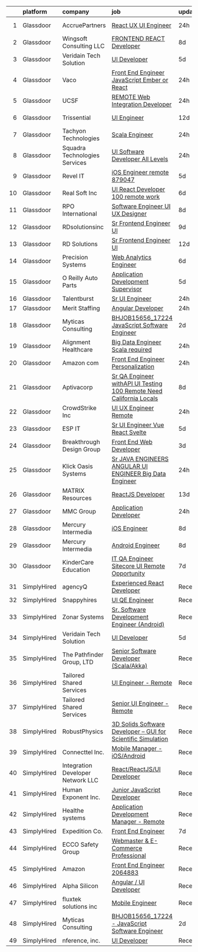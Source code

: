 

|    | platform    | company                           | job                                                                                                                                                                                                                                                                                                                                                                                                                                                                                                                                                                                                                                                                                                                                                                                                                                                                                                                                                                                                                                                                                                           | update_time   | location             |
|---:|:------------|:----------------------------------|:--------------------------------------------------------------------------------------------------------------------------------------------------------------------------------------------------------------------------------------------------------------------------------------------------------------------------------------------------------------------------------------------------------------------------------------------------------------------------------------------------------------------------------------------------------------------------------------------------------------------------------------------------------------------------------------------------------------------------------------------------------------------------------------------------------------------------------------------------------------------------------------------------------------------------------------------------------------------------------------------------------------------------------------------------------------------------------------------------------------|:--------------|:---------------------|
|  1 | Glassdoor   | AccruePartners                    | [React   UX UI Engineer](https://www.glassdoor.com/partner/jobListing.htm?pos=101&ao=1110586&s=58&guid=00000181d24b6553a803d41c4f071365&src=GD_JOB_AD&t=SR&vt=w&cs=1_00f07668&cb=1657090565848&jobListingId=1007985282563&cpc=3B453408E5782294&jrtk=3-0-1g794mpbmk26o801-1g794mpc6ghpt800-c7f2511d02a8e990--6NYlbfkN0Cmq1pj5Dwku4j-j-jMxiR3p8DjIx5wPgrGZP7N5_dynGcPrp9S6jFT9rQaxa2Xft6GUuy92D0CzLyqwDPCIVEje2pman4a1FmrxIlkiSNvD5sYMk1Txl9CvFzm87vXYu3MMUFbY4vvAJ398-MPCSxIQtg1p7Li_S655TY2QP1erEC1-xu9q1O7XFiqZKJJ8ZyduFrtLbgszpMliQTKVv-pFseL5KOF30qb9fQDTRf_d3pjs4vKCdy5hzMydaTDe3EvG-UOjcxf0-Z-rerM8PLVEFEYQwKdlZcyAU0cjyo4Ptwy-625YR85oHZl96Hb8TbqxJywqWzRiOpIKH3x3JE4pSC2pgxmZkAcKinTT7tuwO65naMSbbbDCicvYMyWPky7LktHMzXpsfGZCl40XrnkWGjSk1rLW0gaUgOIGJeEUUOiY21PnmM1Vwqm8pAUx07qVep3segu9HXyt5JJAH_kZZWwpf_mogyWbGP_tU4F2NwlwH15Kqbcn_3XxKBCr7MfJp006PCzyg%3D%3D)                                                                                                                                                                                                                                      | 24h           | Charlotte, NC        |
|  2 | Glassdoor   | Wingsoft Consulting LLC           | [FRONTEND REACT Developer](https://www.glassdoor.com/partner/jobListing.htm?pos=130&ao=1136043&s=58&guid=00000181d24b6553a803d41c4f071365&src=GD_JOB_AD&t=SR&vt=w&ea=1&cs=1_d088e427&cb=1657090565852&jobListingId=1007966346759&jrtk=3-0-1g794mpbmk26o801-1g794mpc6ghpt800-c26fdad50fa55f8b-)                                                                                                                                                                                                                                                                                                                                                                                                                                                                                                                                                                                                                                                                                                                                                                                                                | 8d            | Remote               |
|  3 | Glassdoor   | Veridain Tech Solution            | [UI Developer](https://www.glassdoor.com/partner/jobListing.htm?pos=122&ao=1136043&s=58&guid=00000181d24b6553a803d41c4f071365&src=GD_JOB_AD&t=SR&vt=w&ea=1&cs=1_2c415adf&cb=1657090565851&jobListingId=1007974507399&jrtk=3-0-1g794mpbmk26o801-1g794mpc6ghpt800-02bedf4ca0cde8b2-)                                                                                                                                                                                                                                                                                                                                                                                                                                                                                                                                                                                                                                                                                                                                                                                                                            | 5d            | Remote               |
|  4 | Glassdoor   | Vaco                              | [Front End Engineer   JavaScript  Ember or React ](https://www.glassdoor.com/partner/jobListing.htm?pos=116&ao=1110586&s=58&guid=00000181d24b6553a803d41c4f071365&src=GD_JOB_AD&t=SR&vt=w&ea=1&cs=1_586c6c64&cb=1657090565851&jobListingId=1007985366750&cpc=F41FEAB56D215062&jrtk=3-0-1g794mpbmk26o801-1g794mpc6ghpt800-e36fecc25f54e4bf--6NYlbfkN0D_sybMACCpf9B-677oK5j6rPldVB6BlrVvFjO_o-GJZbzuF-qh4PxErFUqfUsv_6vzR1_n4S3GBx26jXrD2bJPAl6GbAUVrBv8yrIe9KRRYUuO5DMTbCtueDpIPhOo4CcZE2ScwwiYI0xI9Ef0TEy6GWELazJqUWdzvZ1L1Uf4qxe3Qtm0Y1sQZnBiATm_MTc_mm28AZDmhhpYbVjEQeM90EVB8WLHOMcyzyNifOJWqwub5_CzgMG5qV14tfwySUOM7x9QvWmIQLeREGXGtirYHAFByUKmx1fBvl3FQ5F_S8VUHrU38Q6UrqcknHjAKBsVFc47yGaKJ6E6pd2nsuuzCMzD4PLe1jWcEkDCPSIbA7uCc-ICtLEuedj2aEXDDqGSDbR5_Q4IowhnnkFbZ-W1rqOUOLSr-AOIRuHz54HZPMYp4x97-cml8WCeTylMFm65w3-P3nm3oqq73r20oH8TrW9jOptVHAQKEe7B7okGuPFAJL5LkJrBnRD5GLswr9DMfRBK3SCUynajcaJuh4_gNlhzK4FRdJjuQk9e8RjarfKn7RKrCIVQ)                                                                                                                                                                   | 24h           | Remote               |
|  5 | Glassdoor   | UCSF                              | [REMOTE Web Integration Developer](https://www.glassdoor.com/partner/jobListing.htm?pos=118&ao=1110586&s=58&guid=00000181d24b6553a803d41c4f071365&src=GD_JOB_AD&t=SR&vt=w&ea=1&cs=1_e30221d0&cb=1657090565851&jobListingId=1007985387962&cpc=9908D8D4413DBB8A&jrtk=3-0-1g794mpbmk26o801-1g794mpc6ghpt800-ccad67d0c77356fe--6NYlbfkN0BKkHZu3wF05EeDimN_p6sYpKCMArvwa95YdH7UpkaBCuXZAtggzO9lWFPdGsiWEnVaX1LqvUwan6rmAqGYD5dSU73y2M3n_ApYHOzOZM3FlptWlvQhYQYpM5kkZ15DWFyxi9FEQqzdJ2bjW-ip-HmDufKnFnZFgtg7eRiCRXrBFcOaw1KkBE8ekDAojNvKq0D_rKWg0K9SKTk1EAXuS2qyiVzPosP9H2YcKtV2w6ykQF8LmeH2KHC6IwieElj3wrg1OeDc9AiQNBjkz6aJB8umeU1rqp3PdWmXolMOJRZkZsQIZxavsLI0-8nyW4q2-ZQ96XSgoUTXGmKI5YeE20QibyZlOBSmyBCP9jdgjDU0PBb3kdQyBjwnLf4knNJPiBR8BnZCsrCz__G5itKdahdN98Y1MJffKCp0PQiwyBEBvVDNyuBReKuqv7ggmsA6h89RbtR1f0TU5buWesyRhDpAmD93q4vAaGXxuS1w-HXjU01p0axQ1ceIXRX2jsF3BIYfCkSAGKwtpQ%3D%3D)                                                                                                                                                                                                                       | 24h           | Remote               |
|  6 | Glassdoor   | Trissential                       | [UI Engineer](https://www.glassdoor.com/partner/jobListing.htm?pos=127&ao=1136043&s=58&guid=00000181d24b6553a803d41c4f071365&src=GD_JOB_AD&t=SR&vt=w&ea=1&cs=1_f640f5c7&cb=1657090565852&jobListingId=1007958688558&jrtk=3-0-1g794mpbmk26o801-1g794mpc6ghpt800-4c0ae36d9a8686a7-)                                                                                                                                                                                                                                                                                                                                                                                                                                                                                                                                                                                                                                                                                                                                                                                                                             | 12d           | Rochester, MN        |
|  7 | Glassdoor   | Tachyon Technologies              | [Scala Engineer](https://www.glassdoor.com/partner/jobListing.htm?pos=129&ao=1136043&s=58&guid=00000181d24b6553a803d41c4f071365&src=GD_JOB_AD&t=SR&vt=w&ea=1&cs=1_45f9e17f&cb=1657090565852&jobListingId=1007984743694&jrtk=3-0-1g794mpbmk26o801-1g794mpc6ghpt800-fb1b17fa6840abb1-)                                                                                                                                                                                                                                                                                                                                                                                                                                                                                                                                                                                                                                                                                                                                                                                                                          | 24h           | Remote               |
|  8 | Glassdoor   | Squadra Technologies Services     | [UI  Software Developer All Levels](https://www.glassdoor.com/partner/jobListing.htm?pos=107&ao=1110586&s=58&guid=00000181d24b6553a803d41c4f071365&src=GD_JOB_AD&t=SR&vt=w&ea=1&cs=1_582e66ac&cb=1657090565849&jobListingId=1007984835232&cpc=FA84DF7EA1EC2398&jrtk=3-0-1g794mpbmk26o801-1g794mpc6ghpt800-e811dbf00e5ba4bb--6NYlbfkN0CI2D2WBf5KCAKm8AdZUtusvf22ZEvDfdwV7TPiZlfqI7iNOkFBBtJUL02K3EeupYBqSCEBoi0FnwSKg8wCxvQWTJ4tKVkjpBUUsuyK_XsRAZt9rGjO3nLhNnz8z_uuEkdhKuO6hb1hq_qtYKrqY-6EabSz6moGXWIwLj-pzQf36p4WOqMVtnA8JOQyu_HHFiE16zALct8QVz2FHsRdvdpk0xw-uPptrx42OfL5OzZyMhcmyWImdmbX9tTK95N9G2-oHd8fDFGRWptpJ8_SRdYvUlVS1eBxsA3sundnUjjqMd8awQLB35rCdemvTufkdEdiSE9q6-Rr-E0N2Pb53AByAD8TKc-CkMn_-CiK1Z4Ph2-LmdOpzoe3-VMD3dnm4_XoUr3SEeib0ywR6mkaC5xIW5cvN8eidSd-El8gYjAhR7AoiU3b7T1ttc8crq3Qzohz33Pp_AkT4Djv5MTaEooUZLUofBJnET6lIKLlPY9OVtmesZ6rpv3dTne0CIoVqrU%3D)                                                                                                                                                                                                                                    | 24h           | Remote               |
|  9 | Glassdoor   | Revel IT                          | [iOS Engineer  remote   879047](https://www.glassdoor.com/partner/jobListing.htm?pos=113&ao=1110586&s=58&guid=00000181d24b6553a803d41c4f071365&src=GD_JOB_AD&t=SR&vt=w&ea=1&cs=1_d6f3b96c&cb=1657090565851&jobListingId=1007974124860&cpc=4B86475FAF393599&jrtk=3-0-1g794mpbmk26o801-1g794mpc6ghpt800-cec1b36990004735--6NYlbfkN0CBMkGvlwK6m9pia4-10scwEdV1tdP_EMYk-E5OaTX1bdhbKRI44EdcSf7E6Hc-PCkaalgCdvHHVQyPKkxnQJYsnn6a5Je5CCns4QUzlFORSnofucDtJOe21VHxX4qPNgsC42BrZ4-yOsomcouV1RcZw6U66xsebrJdw1kZofi0o0XhE5PgRJcE6FcspXBbg1C8Q_gt7kUhEfy7LtIfMNDLtzUt4WGZ9dUeH-LTMiG_38QZHSLsE9YIjXZp-B0x953AQ_U3RkYfZyV0R48cm5581Skrwcp7qLcfM4WdW747e5FEr0RSFjr6HragO9hrsy95hlpsw7T-DHUyoJZ8bKqmaUw9ewkM1nRamgSreFRQypRNwneko7QDfO3crZYTt8Eg6RSKfU1rVJmeyP8bhzX7eXM9ivSSAP4ECqlaD0zr44DxvLoC35RUV7IGwuK2msvUai6YdnM5coFkKk4hOgaTcVb4hq1GDmZW3SxG7RYO2GyQxD7hBEqNWhZ4vpmwHsHbzuplo0l2avymY72q5HGD)                                                                                                                                                                                                                      | 5d            | California           |
| 10 | Glassdoor   | Real Soft  Inc                    | [UI React Developer   100  remote work](https://www.glassdoor.com/partner/jobListing.htm?pos=117&ao=1110586&s=58&guid=00000181d24b6553a803d41c4f071365&src=GD_JOB_AD&t=SR&vt=w&ea=1&cs=1_44cba9ac&cb=1657090565851&jobListingId=1007970580854&cpc=8795CF9063CD573D&jrtk=3-0-1g794mpbmk26o801-1g794mpc6ghpt800-5284f85ad6195eef--6NYlbfkN0DiQIiDHDK-hQubne5EGaja-6KWeX3s4TLCkt3ADUaSLMlLPfpfJJ3bm-5w7QVCX0iw-Wgi7W_Hrx0OEeBckaVKchnq7aP2epdDcRZHVfSr9VmXcWpO77UbIiHbCLM4sus6epIQS1CjkGF4clU1Wk7FOVFLk9I2CUixOrmxmsjzYUyaiQ8E5D4nbjEI4DmnK8yCwyje8NZcrrCStArsatasriZ3LrILMc0QAOhBwI_2b3A5I8ukd98CPCOth98GgRe98pF6bIVzt9gH11fGcEdrDKFxeFzy6nKs-nbcjqIXevptA45ySR3HQnBlEvYfzUxVLhD3DXNv-55uZvo0ngTU6nShc2uvy22__peV3NyCjOO8uImwRZr3LR65-4jeeg7W5wi1vmxqhGj_QHPlQe8d79r5Gufq1SNvz8QaSvVVkboaMVFz3PT0QM5KXc11PQLs4O9ztMxVUqi75_kcpAKoxjgxDvHzLlwvQJWShN9kZg3ayZNiE5aLXdMLnNfB-Gr5mRIs1qcZvsMmuyKvGD7Z)                                                                                                                                                                                                              | 6d            | Remote               |
| 11 | Glassdoor   | RPO International                 | [Software Engineer UI UX Designer](https://www.glassdoor.com/partner/jobListing.htm?pos=119&ao=1136043&s=58&guid=00000181d24b6553a803d41c4f071365&src=GD_JOB_AD&t=SR&vt=w&ea=1&cs=1_f1e3bae3&cb=1657090565851&jobListingId=1007966681552&jrtk=3-0-1g794mpbmk26o801-1g794mpc6ghpt800-e8fd3656b29ea744-)                                                                                                                                                                                                                                                                                                                                                                                                                                                                                                                                                                                                                                                                                                                                                                                                        | 8d            | Houston, TX          |
| 12 | Glassdoor   | RDsolutionsinc                    | [Sr  Frontend Engineer   UI](https://www.glassdoor.com/partner/jobListing.htm?pos=124&ao=1136043&s=58&guid=00000181d24b6553a803d41c4f071365&src=GD_JOB_AD&t=SR&vt=w&ea=1&cs=1_36014c24&cb=1657090565852&jobListingId=1007963912380&jrtk=3-0-1g794mpbmk26o801-1g794mpc6ghpt800-737cd39517a1f912-)                                                                                                                                                                                                                                                                                                                                                                                                                                                                                                                                                                                                                                                                                                                                                                                                              | 9d            | Remote               |
| 13 | Glassdoor   | RD Solutions                      | [Sr  Frontend Engineer   UI](https://www.glassdoor.com/partner/jobListing.htm?pos=121&ao=1136043&s=58&guid=00000181d24b6553a803d41c4f071365&src=GD_JOB_AD&t=SR&vt=w&ea=1&cs=1_20137268&cb=1657090565851&jobListingId=1007959344248&jrtk=3-0-1g794mpbmk26o801-1g794mpc6ghpt800-8cfb459e690290de-)                                                                                                                                                                                                                                                                                                                                                                                                                                                                                                                                                                                                                                                                                                                                                                                                              | 12d           | Remote               |
| 14 | Glassdoor   | Precision Systems                 | [Web Analytics Engineer](https://www.glassdoor.com/partner/jobListing.htm?pos=111&ao=1110586&s=58&guid=00000181d24b6553a803d41c4f071365&src=GD_JOB_AD&t=SR&vt=w&ea=1&cs=1_642ef0ac&cb=1657090565850&jobListingId=1007970633731&cpc=59DEFF8D475298C3&jrtk=3-0-1g794mpbmk26o801-1g794mpc6ghpt800-dd825bc7a86a057e--6NYlbfkN0Clz_FvDW05OYcXZEfdSgGAs4NrBEY9FTKhI-t1tfWo-4RXE2cGDPFFb-xzMVIwHng8xcvUlZQA8jr2h4RvEAskcG7u5toU3YFQuiANfyCzwr6nLWiVHUgOYId0BNNvdymG24aKYPjM2QgLc2oShbK9lJvywnBoDtPrmG6ulBZs0X1H4BDGaUzMrYXXarGvj3t7yXWBb1VEMNfAxZhimS75r0PK2AMDrTF9Vq42kWtUx6GI6TS90tmbIuSrH1u-Hh4NRT4ng4mqK0fWff4EauxwVnhN9pKj3R8T88dl9GVaLq--7jbutB5RPQh05ql1Sk77Kc_jxqn6ZtfV7U-ZBll7G8ztjGRLXukhZepCL9hrKH1cM1sNroZDV1j465cwfr66IERrDzA6UxeX8aYfLkV6F64I_oarR1frNmgzl-_cwSIKrzLUVErlacEDktRKE8vua3UAFypniMzwGHslik2Ez45eKulrlX1qsBKOtI2V1uLjqFoUYcO5TTL80ukYnm8%3D)                                                                                                                                                                                                                                               | 6d            | Remote               |
| 15 | Glassdoor   | O Reilly Auto Parts               | [Application Development Supervisor](https://www.glassdoor.com/partner/jobListing.htm?pos=110&ao=1110586&s=58&guid=00000181d24b6553a803d41c4f071365&src=GD_JOB_AD&t=SR&vt=w&ea=1&cs=1_94ce1371&cb=1657090565850&jobListingId=1007973682178&cpc=AC285F3A3ECA6BB0&jrtk=3-0-1g794mpbmk26o801-1g794mpc6ghpt800-734d87c695b2bfa9--6NYlbfkN0Dse6c0RQUuuQ8Xdb9DE_kF_lmTFIoB99YfBDFWQ8XL2l39_zCr81W72KPhe6ymDAUVIZEf0HRqqvZY265c5tBnLc85Q6BPD9-UJ9D1l8I8Qezl_6CuaHjZJA2Z0IfMHmV811zPrIDxAtuZsLdi_9ct8Une6TpVnfdaIHDZw1V2BT3vQ-n7pObImcGTC1HqySlT_e9TgLlntoYB5bGUgc1F1zCKC6MiJtiNF-0sfyaK758hhb_YGiI4_ujSKtaSP6Grz1SnpCFvwL44UgRnSY6ZD1DEA0mgL9wOidFJo6OYx-24LO9lJeEIx2HRaRl00iFgCMk-yNygtCw2zPTHYh29ln8kCV04yzhbWSgu63EIQodp5EnMEzpdMMoPTtv3XZyZxvB2LttlAc5EqjGq-ZGnJhXFXGineFhLeUTVXv6g3YsmrFnTcA07M98ZXRip7u4BPJbhf-bMwKuuZC20BqIasLrFQHhOlwcUwn110VMzJOSQFG6XMfCda3swJaiutliWWe1cw72Mn6VsOoD4612L)                                                                                                                                                                                                                 | 5d            | Remote               |
| 16 | Glassdoor   | Talentburst                       | [Sr UI Engineer](https://www.glassdoor.com/partner/jobListing.htm?pos=120&ao=1136043&s=58&guid=00000181d24b6553a803d41c4f071365&src=GD_JOB_AD&t=SR&vt=w&ea=1&cs=1_f5c9b6f1&cb=1657090565851&jobListingId=1007985432550&jrtk=3-0-1g794mpbmk26o801-1g794mpc6ghpt800-9e66ec87ab873dd2-)                                                                                                                                                                                                                                                                                                                                                                                                                                                                                                                                                                                                                                                                                                                                                                                                                          | 24h           | Remote               |
| 17 | Glassdoor   | Merit Staffing                    | [Angular Developer](https://www.glassdoor.com/partner/jobListing.htm?pos=112&ao=1110586&s=58&guid=00000181d24b6553a803d41c4f071365&src=GD_JOB_AD&t=SR&vt=w&ea=1&cs=1_48e0c7e0&cb=1657090565850&jobListingId=1007985934172&cpc=217C45A42544DB93&jrtk=3-0-1g794mpbmk26o801-1g794mpc6ghpt800-1e812828a64db48e--6NYlbfkN0CaINYscYVM7bEZL7NHQbsocGnnysx0jd85uIllLv3rVO9brQqobW4nHnGGOL1yXhUfDC4pm4gCiUsObCeCGGTX3S9Aw59gA2Bm1bchz0pMP0h1S9Dn9-dmncA7HcNGzzBBhBlUeWEtCX6afOLvZfjzYtPe5W8uVm1jSGyzuE8j4joRVcUkrdpavBjy4P3e2Rr1mrR5LMsaiCHYkBcPQqwHywcBs-bTL1KmlalqkOHhUUSmhpQHsAGBHFHSgMM7CARVxcSuvQHXMdl0W1cw75rUn123s4W_SNg2ZWq6riU-fDDpWxiF7ST0MNsOV00f5UZppsUzpeW0uPVc-U6Zlq2EQZ-_-3azFubtYVHM-Hqshm0y1IZbOEwEysD6cqz3iH20PXlRoz3MXxRl2JoJrgdbRvKaD7yViVtDJzUY0DxUdMmtRGe5BzSMNuKtiYIzOzG9Unt-ahSFyfQ4chZw1U9w8QUWJCjO-AiUFxT4fUkEFJbU8_aJRWN0k9EwvITKllevVbpjD2GCPt953GJfCiXo)                                                                                                                                                                                                                                  | 24h           | Remote               |
| 18 | Glassdoor   | Myticas Consulting                | [BHJOB15656_17224   JavaScript Software Engineer](https://www.glassdoor.com/partner/jobListing.htm?pos=128&ao=1136043&s=58&guid=00000181d24b6553a803d41c4f071365&src=GD_JOB_AD&t=SR&vt=w&cs=1_0d564ca0&cb=1657090565852&jobListingId=1007981127427&jrtk=3-0-1g794mpbmk26o801-1g794mpc6ghpt800-2835e6f0ee88892e-)                                                                                                                                                                                                                                                                                                                                                                                                                                                                                                                                                                                                                                                                                                                                                                                              | 2d            | Remote               |
| 19 | Glassdoor   | Alignment Healthcare              | [Big Data Engineer  Scala required ](https://www.glassdoor.com/partner/jobListing.htm?pos=123&ao=1136043&s=58&guid=00000181d24b6553a803d41c4f071365&src=GD_JOB_AD&t=SR&vt=w&ea=1&cs=1_d9b65a23&cb=1657090565852&jobListingId=1007985723669&jrtk=3-0-1g794mpbmk26o801-1g794mpc6ghpt800-8826dfc475e8962b-)                                                                                                                                                                                                                                                                                                                                                                                                                                                                                                                                                                                                                                                                                                                                                                                                      | 24h           | Remote               |
| 20 | Glassdoor   | Amazon com                        | [Front End Engineer  Personalization](https://www.glassdoor.com/partner/jobListing.htm?pos=106&ao=1110586&s=58&guid=00000181d24b6553a803d41c4f071365&src=GD_JOB_AD&t=SR&vt=w&cs=1_797f106a&cb=1657090565849&jobListingId=1007985569241&cpc=32EE424DE2B657EB&jrtk=3-0-1g794mpbmk26o801-1g794mpc6ghpt800-0e933f13f8f61be9--6NYlbfkN0CKJOvZ2V5IrJ1cL6f27LnM8XR4tisTi-a8V3t-dR9dwsgFRvlGUQc2Ve2CGI8d6VMndleObF1HGAoVjs1RcPG9N5FALNTHhucc1oy1gBYJLbBTzTSY81VKb-ptsSYsRvH-3NhUVBLyCm_ejRjGUvUsLmM1tdAtY88Ych_uy0jvQ9u8NHqTEmnv60fGnMCYSwRIwEXLER7JDwPtLAbrYgeSuBxW83DaC1iH51pOmcVe2JCkbB371ua_ruyPFCI6dPQvFNRIj0m8P5iDr6JPq790QNY9Ey4tz6RciaHT4rfW89ndR38DKsHfxjD0gIzQPvbSDT4CXPDBV2_TVPr23eQE3EllBvtCMsC5ruv80syiT4pcCVcpez7r8TqSMl94wyN5FWAkqjWvNi87TYnBtRlMr_8axscgD2D8Jse0l0aWGmFddmNtr82_)                                                                                                                                                                                                                                                                                                                     | 24h           | Kansas City, KS      |
| 21 | Glassdoor   | Aptivacorp                        | [Sr  QA Engineer withAPI   UI Testing  100  Remote   Need California Locals ](https://www.glassdoor.com/partner/jobListing.htm?pos=126&ao=1136043&s=58&guid=00000181d24b6553a803d41c4f071365&src=GD_JOB_AD&t=SR&vt=w&ea=1&cs=1_2cfe05c7&cb=1657090565852&jobListingId=1007966398505&jrtk=3-0-1g794mpbmk26o801-1g794mpc6ghpt800-f7cb194f5ae2de2b-)                                                                                                                                                                                                                                                                                                                                                                                                                                                                                                                                                                                                                                                                                                                                                             | 8d            | Remote               |
| 22 | Glassdoor   | CrowdStrike  Inc                  | [UI UX Engineer  Remote ](https://www.glassdoor.com/partner/jobListing.htm?pos=108&ao=1110586&s=58&guid=00000181d24b6553a803d41c4f071365&src=GD_JOB_AD&t=SR&vt=w&cs=1_5c49ea86&cb=1657090565849&jobListingId=1007986424000&cpc=654405A9B1E0A9F5&jrtk=3-0-1g794mpbmk26o801-1g794mpc6ghpt800-64f796051b35edaf--6NYlbfkN0Cu2CVlb3GO4Nf7aS8SXsFwjpUbSKkwsJRaJhRnAEdqU3Js9yq5ERWfG4xl2bJ8uraVowjHE5WGXgsNzJWVjQz3QGpVuhXYnhv0ACl_MoSPhnd4FUQDBKYyWIGh1qKPNWqBecHL_zb9oYOBk-mYQu2Hu32gbcw6q65dxKg4noQZZrwEQyOeMMTrmH8vrSxr6x_2GRd5u3lU-ddb_9DgSR1bMrUV71Gp_t03Vo_IUxJFkKDhljjhkOtr2vcAIu9Iu1OOABrZC2AUV20dDzmTvXwfEQvhucRfki_0vqCdwCj8-Vmwn2ve3XdYZo3OtlrXecggpfWlEFTI39bePu3rFMYdVthOjOfm14rZvUWTUAV896FiyJTrqqn83oWM0yxf8MbMbkF91tTJufeTeiw6Ny2OxmMJp6fUGbWvVhMK6nL61ALyNOGwmFn2HWpHLa5Vzmc52OtlwtINyDQsehoK4frS-jWCrWBm7upA1UswZw7zePDXj4xJkD6eEYO2VLKDag4qAhpRhDAmiVws_Rio5Mz6fc4oO8hpWpuvhT1RGukfRKNwZJj_bqZrep0v_HaM6lJDeU6w8eDoF9hjrkWE22C1YpGGwA8H71e03jbStOggOm1Rd_YfDjojj8IWWQJzQe--FxelARRlt0zUUO9QD2OAHJn0eTsS_Aukb2VXkt-sbGD_Qaq0cS6WKvB8tJIuZysellNhuSkXwL4XEvLR2HEP2SoILbB6qZ3RkJyjVQPsXN3wyz3721TJ) | 24h           | Dallas, TX           |
| 23 | Glassdoor   | ESP IT                            | [Sr  UI Engineer  Vue  React  Svelte ](https://www.glassdoor.com/partner/jobListing.htm?pos=104&ao=1110586&s=58&guid=00000181d24b6553a803d41c4f071365&src=GD_JOB_AD&t=SR&vt=w&ea=1&cs=1_9edf73ea&cb=1657090565849&jobListingId=1007973880216&cpc=F793441F64F6F721&jrtk=3-0-1g794mpbmk26o801-1g794mpc6ghpt800-612d52c7b63961d0--6NYlbfkN0AARxRr_EUdOibJ9cfro25N2qhWWm4uJ3jiBN2q8G7T5P8WVrHsRMoMTnRJiJWyiSoRoSFY50o-lGVlcIcDa2D03jh0x5XySIMWVr18IYFKtAe32LZviD6hYS_WhIZmGP5ODNFRWS9hA6z5WhERAZGhUBpydy8_SssjaqFTPuarZCw-vU71flUnB6M_BKSJZeNxKnSzSvbJgu3fK0zd4QWuaR2ei2AALTyItOGKQRrnXKbER07LZfgMhXMGqBkROHOQ2F5RFiwKuuzKTjYzLM-9Cy1VYTZpOFwBRQ9SpYKn13yEOnwnwXrDhppkZhrW2vz62nCTAVbpxz5LihVLQ-YM7GzRdleat6s3oDOTi9asawXmTwjQ7dEkMtejp99lc7gxwtpSjI2O0nf95B4U4Qs2pM52DG6e5MJjVsDEczfYnlA2LntlUlISX0RosjvYeobI0G3tf8jreuEp6ONbU8otIqDBv_xA8LRF_S0iQmSZkSxozE40Oa0gevp2WAt_-4vUwNvvuWrRqickcwxkOV31yW4ADICqKBA%3D)                                                                                                                                                                                                 | 5d            | Remote               |
| 24 | Glassdoor   | Breakthrough Design Group         | [Front End Web Developer](https://www.glassdoor.com/partner/jobListing.htm?pos=109&ao=1110586&s=58&guid=00000181d24b6553a803d41c4f071365&src=GD_JOB_AD&t=SR&vt=w&ea=1&cs=1_81579094&cb=1657090565850&jobListingId=1007978766004&cpc=8795CF9063CD573D&jrtk=3-0-1g794mpbmk26o801-1g794mpc6ghpt800-ee61988ff645fdff--6NYlbfkN0AFVYV1J1src3vRs5qs7D9L2zg-bhJVmTjKNs1OXh4nuor9rR_XzsYLDCQXnl2V3SR1xhBWO_l-eSizVWeHwlRgumNe9PN46z1sZ7Dxcu0nEFDKNeY2zMTpPpYQofIJ-tGVzFIXBVffGyQ-WT6oa13-Qr-vcJ580judGNYieOkenbbVLnSicih_nlb87J7-KdWouYUlc6VQWz-tuErJdBh2lhije3F4q65IKBS09VXczZMZZzzNeUqDhZJ69Rf-MoMrigWfanwH-hXCIdqaDFsTMxilhR-U8oBX9bipx7A-DzdlJ6OI3pnGnMtx7XEBqFgtIlQ0O994782NoEEW18QCe9e6o2BgwwBWCMOFKxAlmqeFwzjaYQouVlXfevVucvMn7gxnHzDOrv3GQ8Aqu8fdzY_hhLe4rIhOOrJ_tYqxrgFfbDOT5g5yrgsLk0iGc9slaYrd1oZcKNvymRWXXYwbqLMmx4sVGR8X3lunspeK0mHvVO3Bfjwg)                                                                                                                                                                                                                                                            | 3d            | Remote               |
| 25 | Glassdoor   | Klick Oasis Systems               | [Sr  JAVA ENGINEERS   ANGULAR UI ENGINEER   Big Data Engineer](https://www.glassdoor.com/partner/jobListing.htm?pos=103&ao=1110586&s=58&guid=00000181d24b6553a803d41c4f071365&src=GD_JOB_AD&t=SR&vt=w&ea=1&cs=1_e7ee2bbf&cb=1657090565848&jobListingId=1007985116855&cpc=7E69D0A57279CD4B&jrtk=3-0-1g794mpbmk26o801-1g794mpc6ghpt800-f03ad8a499b329ab--6NYlbfkN0D4nuovUOU2dPryPr7-xanE7ZFWASvaSyNm3BqXIbrO0gjewkaEnSqYb8FpImvB5z33uAq1_3lLpmfgC7uvuQjj5v2UYaNewDYInVkp9RNWqE_EkCnus9UL3X9kx8jdDdCNmWrIQKqDqIrvGrbx74gQZoWrlA7IkakL2vbNhcH9ASyZhcgfErb8lJd1i-TFhBk4V4HgK_7Ihq4tPg90BE2JYmWoOlyEiKAX-XCW0Z__wJWgOb7iLp9r1Uy8aKXIjOchv-qyo0-VsEr_MdKj00Nznb40TaeU6f5--08PAXiO0fLxc1z2sNE8bqA7ScBsxYV-G8eB9yQC49hwNwmyKeSY1OGF-pWFVH8uInHzk5wWlpikf3we32CM_xfmcclIOUQFiXXgnDLFEDmfPOcSaZAx8stzICZJnDuV-uEUdH6Pt1U1N2KVmfCsWPgx8zVh_i9lh-a9h1avWGj5Q_zMgCc4tUJ3Kz3wKteld1or7x3d-qyy-SL2KHhcywAyCxVhaeztfSn1E5ylXQ%3D%3D)                                                                                                                                                                                           | 24h           | Remote               |
| 26 | Glassdoor   | MATRIX Resources                  | [ReactJS Developer](https://www.glassdoor.com/partner/jobListing.htm?pos=114&ao=1110586&s=58&guid=00000181d24b6553a803d41c4f071365&src=GD_JOB_AD&t=SR&vt=w&ea=1&cs=1_ef4b65d3&cb=1657090565851&jobListingId=1007957142622&cpc=A0637F14311B9419&jrtk=3-0-1g794mpbmk26o801-1g794mpc6ghpt800-2761422369d2f941--6NYlbfkN0De5ppvndiyxA0pMSLQzOe_j9Mra0KF_8EhxTxOKXtZIfhM20E97mGJ6rqAxbACvL8tXvQJU5RDKcaQocBEnaKiGL9eWCyAhO0Ge6rgYovELaOLU8wDGAM7SdN1AjpNf9jplTz9QTgEZNY01hbOChdX64mpIb1WgJ4Z6rVXp_Pkd22g3qAhyZFS5isjdQKO08oL8mmD9YWJHVWQFKXynJ3SOg0DaU-7iGLyIDrlWiVGo8vWy8-nStdCLTrxCoo8tdG-CeaSxxPH835-uO6REkQXHIdfG8zM8h2jxuk6ajvGYaKv3RToeC5Z1SEMf4WNwuxRUQtIcXKwJMz5kJcMwIsB0ndghhcO1CR_rq8OxONJItm0H548Zwo3pMO_O9UZfLrqIEYRrvlTMjo9eby8fx4SfuyhbJxbhZXiCME5_NWJz1rASmXvGYW2HaNtJSB0shXG0bNpv7vgUcSV2LahSr1Gvc2LH9PeeeJOVSs2-9MU4TrWHksADXO-MXB1VLUC0blfexKrP8iEBaiPEYaoDD47wixEr6TIhah9WAlpEFJShZmf9oTLBqmq)                                                                                                                                                                                                  | 13d           | Summit, NJ           |
| 27 | Glassdoor   | MMC Group                         | [Application Developer](https://www.glassdoor.com/partner/jobListing.htm?pos=115&ao=1110586&s=58&guid=00000181d24b6553a803d41c4f071365&src=GD_JOB_AD&t=SR&vt=w&ea=1&cs=1_537ec840&cb=1657090565851&jobListingId=1007985325241&cpc=2CAED5C921A5F994&jrtk=3-0-1g794mpbmk26o801-1g794mpc6ghpt800-16f0b2693236a7f7--6NYlbfkN0CANaIfOqfm-a_WYdXUmpVCbpv2hhkbf0T-gwFskbWwNMhg7AMRHoXrmOHxtyopoQgHCer-wuyN24VBGNNKcH92fk2sG4UTV9TA17ldRfKbLMz9DJhCKu7ZbdBVUZDpF877JwFhpXu4TYD5eHHBdLSCpi7IP7VJV0qdvhvoT2qzX4dpgNGH_I0cjsgxFyN1foumZoDI0JOC2slymvKkdLFBVnhDDoaT66fi_NR-8GlznawZgoDpIjiQvc3s3SAnMz2fxlxxTxNcZSqcnhItdoCn66-u1XInm6eLB2agAzASURg9a5q7kySY8gVSye90DsiMikqry6GXaGswJchYvMsvLKPhHml0yWnGHUl7XgLd6zjXUh3OTfQ1J8gvi9VGBM5dKTlQwyrqgNcJfoVEJUfH2VNWWfiuA-XQgDu3ckVMwkILFDhm5cyaVRMUqSBGWPrguEn7y9geMk5xBz0ISfY1OAOK9kNkFNnKig74kKGdnA6ZyGj4xcGWnn9Z_p5rKUmy_QPc-gXexg%3D%3D)                                                                                                                                                                                                                                  | 24h           | Remote               |
| 28 | Glassdoor   | Mercury Intermedia                | [iOS Engineer](https://www.glassdoor.com/partner/jobListing.htm?pos=102&ao=1110586&s=58&guid=00000181d24b6553a803d41c4f071365&src=GD_JOB_AD&t=SR&vt=w&ea=1&cs=1_8d038137&cb=1657090565848&jobListingId=1007966661017&cpc=2187E14FC6F1B769&jrtk=3-0-1g794mpbmk26o801-1g794mpc6ghpt800-e67fae35580caf77--6NYlbfkN0Cp_WSJKd_Pz82imZmURPbhd3kYBsiZi4lpMLOH6vOlLHXZ4NTKdKhMAbVnudBLqdJmFbViwuftcvjmE8Nm6tWDAm0z3Aa1iEv-jHNkqHCDNaDpPR7ptpeOXtGU0SkdrH-kdZ1QztXkVV1P6VgWUd1gkfM7zKi1rMXaCj0zDbBUHADQwGQ5htGp_aO5iuHov7o7pwSQhqkUBD_OOgYO8z6-ByNSE9pcIJEXO0nMJnYlMilQkdSgEd4A_WsjfzQ2CAn84usDv9lBmN4GMHs-XA9PjNFsBwfsmqaGTgAqgw9ED3Qjtwjz5K8RE-v4bGN8RqH9GX-xCZR5UJwP2wwoVJdlxNftsswBNtC5t7HNWdnSDt-3r75pgakrZom2xpenzS_joHfLvtSKCcAowokqqtIr9ekc2sBkXDP7K8oWZpdjFfqaIRKDxPhuv3Gw4jWRPhbHc_fJvMKjiqFm010vF7Ru255u6MQ2okSaMQuUmzO8sE4ok3yaZZOin-wACkH0hKc%3D)                                                                                                                                                                                                                                                         | 8d            | Remote               |
| 29 | Glassdoor   | Mercury Intermedia                | [Android Engineer](https://www.glassdoor.com/partner/jobListing.htm?pos=105&ao=1110586&s=58&guid=00000181d24b6553a803d41c4f071365&src=GD_JOB_AD&t=SR&vt=w&ea=1&cs=1_c9afd320&cb=1657090565849&jobListingId=1007965894466&cpc=BAEB662971763A76&jrtk=3-0-1g794mpbmk26o801-1g794mpc6ghpt800-38e4557d5a85a47b--6NYlbfkN0Cp_WSJKd_Pz82imZmURPbhd3kYBsiZi4lpMLOH6vOlLHXZ4NTKdKhMkAqPCu-SpsOyldYH04wEiS7fRXg9PjeAcvtICurFbxon3euPejnCz1ZTQbnJeHqsZvBWqD5GyqGBraIDrR2U97OxO2eewGsg7-DjP4uDWQZGcyhVx9dFTYCXjL4dPMY2ed8WB7zt2EHoFQz8szNy10pRdQONEPfh45f4tlg8uTZcwvc1YfChrGDKCW580LtCANBsP1zdCWIgPnpZe3bb1Od6IRu_m66L12sakC9OqzcttGF8G_xRyGBXo8ZzptTHKGyOTLVKneSOUSftBvB5d3Hqd3-i-LRB8Yf3v_2D5Q5NOQuVw_hl4PdfZuFCkolPBazdBsMAtuXGLBqEPuOIzP4xeWZA60nQEbq0osRisSiWCH2ec_WnsVuruxN_ZcFhTqYIodEplkB-eszXhYq1s0h2GoLZ08fqgrysIIejXh_qa-ej_IshpFHCpRtSkZ_H)                                                                                                                                                                                                                                                                   | 8d            | Remote               |
| 30 | Glassdoor   | KinderCare Education              | [IT QA Engineer   Sitecore UI   Remote Opportunity](https://www.glassdoor.com/partner/jobListing.htm?pos=125&ao=1136043&s=58&guid=00000181d24b6553a803d41c4f071365&src=GD_JOB_AD&t=SR&vt=w&cs=1_85ac122c&cb=1657090565852&jobListingId=1007969735088&jrtk=3-0-1g794mpbmk26o801-1g794mpc6ghpt800-2114e07ab19a2364-)                                                                                                                                                                                                                                                                                                                                                                                                                                                                                                                                                                                                                                                                                                                                                                                            | 7d            | Portland, OR         |
| 31 | SimplyHired | agencyQ                           | [Experienced React Developer](https://www.simplyhired.com/job/DIZ7VJ3Gxf8mOjogMOJwsxhBhFDehmz2FMiBZlUcSDM9x827OsNNOA?q=ui+engineer)                                                                                                                                                                                                                                                                                                                                                                                                                                                                                                                                                                                                                                                                                                                                                                                                                                                                                                                                                                           | Recently      | Bethesda, MD         |
| 32 | SimplyHired | Snappyhires                       | [UI QE Engineer](https://www.simplyhired.com/job/V-Dqa9YLIFX0GQ1ok2qgbS7wWaPq37k4w4UZBHk_R0iEJEGT5ltrFQ?q=ui+engineer)                                                                                                                                                                                                                                                                                                                                                                                                                                                                                                                                                                                                                                                                                                                                                                                                                                                                                                                                                                                        | Recently      | Remote               |
| 33 | SimplyHired | Zonar Systems                     | [Sr. Software Development Engineer (Android)](https://www.simplyhired.com/job/rqTmJF4HZUtN46N85cHMBtz7e2L1Oppkz-S1dtfRRiIR6lxHI2hnkg?q=ui+engineer)                                                                                                                                                                                                                                                                                                                                                                                                                                                                                                                                                                                                                                                                                                                                                                                                                                                                                                                                                           | Recently      | Seattle, WA          |
| 34 | SimplyHired | Veridain Tech Solution            | [UI Developer](https://www.simplyhired.com/job/WcMd5VuQjZiqprk5DU8FvNDcn72p__cpaw5JSdpOZmuIMYUua0ja7g?q=ui+engineer)                                                                                                                                                                                                                                                                                                                                                                                                                                                                                                                                                                                                                                                                                                                                                                                                                                                                                                                                                                                          | 5d            | Remote               |
| 35 | SimplyHired | The Pathfinder Group, LTD         | [Senior Software Developer (Scala/Akka)](https://www.simplyhired.com/job/O0wUcRF08EHGZaw3Bnf_YFnXDco0QL-U-FiARi5coTVmBysMN2DDqg?q=ui+engineer)                                                                                                                                                                                                                                                                                                                                                                                                                                                                                                                                                                                                                                                                                                                                                                                                                                                                                                                                                                | Recently      | Remote               |
| 36 | SimplyHired | Tailored Shared Services          | [UI Engineer - Remote](https://www.simplyhired.com/job/kb8EyuARx01QsZZ88b2cm3jZ3LoNCxBEgQQeozGUlxAGx6cmo3AiSQ?q=ui+engineer)                                                                                                                                                                                                                                                                                                                                                                                                                                                                                                                                                                                                                                                                                                                                                                                                                                                                                                                                                                                  | Recently      | Remote +1 location   |
| 37 | SimplyHired | Tailored Shared Services          | [Senior UI Engineer - Remote](https://www.simplyhired.com/job/tS08IsycJ30ZKzjv_kmbN5OgIHoErD2_h-JEuJktoZIavQ4LSVDkWA?q=ui+engineer)                                                                                                                                                                                                                                                                                                                                                                                                                                                                                                                                                                                                                                                                                                                                                                                                                                                                                                                                                                           | Recently      | Remote               |
| 38 | SimplyHired | RobustPhysics                     | [3D Solids Software Developer – GUI for Scientific Simulation](https://www.simplyhired.com/job/_v8LDXhO1mH4smSjB6bDeiGJDrkavisQ9NuWVXcR6XUVydRhGPz7Ug?q=ui+engineer)                                                                                                                                                                                                                                                                                                                                                                                                                                                                                                                                                                                                                                                                                                                                                                                                                                                                                                                                          | Recently      | San Diego, CA        |
| 39 | SimplyHired | Connecttel Inc.                   | [Mobile Manager - iOS/Android](https://www.simplyhired.com/job/__F_Ppu4o70XLov3FE7Qx0xnrsbqVuzenEf0ht2nz3cqA8fT8KO1Tw?q=ui+engineer)                                                                                                                                                                                                                                                                                                                                                                                                                                                                                                                                                                                                                                                                                                                                                                                                                                                                                                                                                                          | Recently      | Austin, TX           |
| 40 | SimplyHired | Integration Developer Network LLC | [React/ReactJS/UI Developer](https://www.simplyhired.com/job/Oc16OCZwPBWAOy5IaSvdwSu8J-H8SfTcKYAKdNm07gcN8zNg0TKdWg?q=ui+engineer)                                                                                                                                                                                                                                                                                                                                                                                                                                                                                                                                                                                                                                                                                                                                                                                                                                                                                                                                                                            | Recently      | Remote               |
| 41 | SimplyHired | Human Exponent Inc.               | [Junior JavaScript Developer](https://www.simplyhired.com/job/PTV9S7A6lUX9p5R04glspUPwTi-M535ONlmFlTxSijfsIywKBY_anw?q=ui+engineer)                                                                                                                                                                                                                                                                                                                                                                                                                                                                                                                                                                                                                                                                                                                                                                                                                                                                                                                                                                           | Recently      | Remote               |
| 42 | SimplyHired | Healthe systems                   | [Application Development Manager - Remote](https://www.simplyhired.com/job/xcXSOzHpEA7FrK57fxGuD80G1xoQDI_w5HkV-kDNJslOj2VlRzQ_Ig?q=ui+engineer)                                                                                                                                                                                                                                                                                                                                                                                                                                                                                                                                                                                                                                                                                                                                                                                                                                                                                                                                                              | Recently      | Remote               |
| 43 | SimplyHired | Expedition Co.                    | [Front End Engineer](https://www.simplyhired.com/job/GTjNWmv7nl9p8Log5dSNolq5faO5M6oX2dwkdSE01KZpkFYcbKn2fQ?q=ui+engineer)                                                                                                                                                                                                                                                                                                                                                                                                                                                                                                                                                                                                                                                                                                                                                                                                                                                                                                                                                                                    | 7d            | Remote               |
| 44 | SimplyHired | ECCO Safety Group                 | [Webmaster & E-Commerce Professional](https://www.simplyhired.com/job/Eis_eQzujD-0VqGd4cWH7_Zog5RuoP6kJescPkierQ7_taP_BL8ylw?q=ui+engineer)                                                                                                                                                                                                                                                                                                                                                                                                                                                                                                                                                                                                                                                                                                                                                                                                                                                                                                                                                                   | Recently      | Boise, ID            |
| 45 | SimplyHired | Amazon                            | [Front End Engineer 2064883](https://www.simplyhired.com/job/Zd70v-gmBmaUgFB4tbUQ8VzLeTJn6XJri30HWY-Rs6XUklKm3MwQ_g?q=ui+engineer)                                                                                                                                                                                                                                                                                                                                                                                                                                                                                                                                                                                                                                                                                                                                                                                                                                                                                                                                                                            | Recently      | Remote +23 locations |
| 46 | SimplyHired | Alpha Silicon                     | [Angular / UI Developer](https://www.simplyhired.com/job/XyRtx6H3_F6ktprxs8wr69LTcNG3mhVMmoO786X5uRzJ4fm06gubKg?q=ui+engineer)                                                                                                                                                                                                                                                                                                                                                                                                                                                                                                                                                                                                                                                                                                                                                                                                                                                                                                                                                                                | Recently      | Tampa, FL            |
| 47 | SimplyHired | fluxtek solutions inc             | [Mobile Engineer](https://www.simplyhired.com/job/tQ3YsO6mvxa2jNgErj8ao-_FEtQyX1k4nWAfBtNPaiSgInYBGvkJeg?q=ui+engineer)                                                                                                                                                                                                                                                                                                                                                                                                                                                                                                                                                                                                                                                                                                                                                                                                                                                                                                                                                                                       | Recently      | Remote               |
| 48 | SimplyHired | Myticas Consulting                | [BHJOB15656_17224 - JavaScript Software Engineer](https://www.simplyhired.com/job/qDeUrj2xKC5EdyYqGabPsrQLPy9wg0eIItIDRVGEskMpSuIqcnj2aw?q=ui+engineer)                                                                                                                                                                                                                                                                                                                                                                                                                                                                                                                                                                                                                                                                                                                                                                                                                                                                                                                                                       | 2d            | Remote               |
| 49 | SimplyHired | nference, inc.                    | [UI Developer](https://www.simplyhired.com/job/53XHnSmLz0a65rBUQ2znX3yQuARtxl7YjYbxDmUkmcuFbTqDhb4mJg?q=ui+engineer)                                                                                                                                                                                                                                                                                                                                                                                                                                                                                                                                                                                                                                                                                                                                                                                                                                                                                                                                                                                          | Recently      | Durham, NC           |